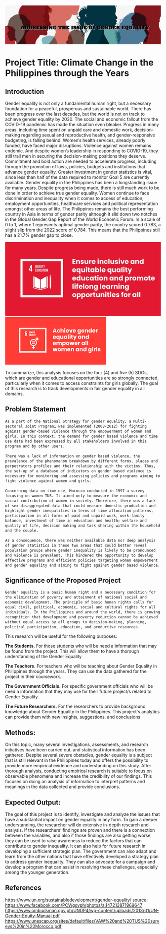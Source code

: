 ![Banner]( https://github.com/Maleajane/ATT---PROJECT-PROPOSAL/blob/main/Banner.jpg)

# Project Title: Climate Change in the Philippines through the Years

## Introduction

Gender equality is not only a fundamental human right, but a necessary foundation for a peaceful, prosperous and sustainable world. There has been progress over the last decades, but the world is not on track to achieve gender equality by 2030. The social and economic fallout from the COVID-19 pandemic has made the situation even bleaker. Progress in many areas, including time spent on unpaid care and domestic work, decision-making regarding sexual and reproductive health, and gender-responsive budgeting, is falling behind. 
Women’s health services, already poorly funded, have faced major disruptions. Violence against women remains endemic. And despite women’s leadership in responding to COVID-19, they still trail men in securing the decision-making positions they deserve. Commitment and bold action are needed to accelerate progress, including through the promotion of laws, policies, budgets and institutions that advance gender equality. Greater investment in gender statistics is vital, since less than half of the data required to monitor Goal 5 are currently available.
Gender equality in the Philippines has been a longstanding issue for many years. Despite progress being made, there is still much work to be done in order to achieve true gender equality. Women continue to face discrimination and inequality when it comes to access of education, employment opportunities, healthcare services and political representation amongst other areas of life.
The Philippines remains the best performing country in Asia in terms of gender parity although it slid down two notches in the Global Gender Gap Report of the World Economic Forum. In a scale of 0 to 1, where 1 represents optimal gender parity, the country scored 0.783, a slight slip from the 2022 score of 0.784. This means that the Philippines still has a 21.7% gender gap to close.

![SDG 4]( https://github.com/Maleajane/ATT---PROJECT-PROPOSAL/blob/main/SDG%204.jpg)
![SDG 5]( https://github.com/Maleajane/ATT---PROJECT-PROPOSAL/blob/main/SDG%205.png)

To summarize, this analysis focuses on the four (4) and five (5) SDGs, which are gender and educational opportunities are so strongly connected, particularly when it comes to access constraints for girls globally.  The goal of this research is to track developments in fair gender equality in all domains.

## Problem Statement

	As a part of the National Strategy for gender equality, a Multi-sectoral Joint Program1 was implemented (2008-2012) for fighting against gender-based violence through the empowerment of women and girls. In this context, the demand for gender based violence and time use data had been expressed by all stakeholders involved in this program and by other users. 

	There was a lack of information on gender based violence, the prevalence of the phenomenon breakdown by different forms, places and perpetrators profiles and their relationship with the victims. Thus, the set-up of a database of indicators on gender based violence is necessary for monitoring and assessing policies and programs aiming to fight violence against women and girls.

	Concerning data on time use, Morocco conducted in 1997 a survey focusing on women TUS. It aimed only to measure the economic and social contribution of women in society. Therefore, there was a lack of sex-disaggregated data that could measure domestic production and highlight gender inequalities in terms of time allocation patterns, participation in all forms of paid and unpaid work, work-family balance, investment of time in education and health; welfare and quality of life, decision making and task sharing within the household and the couple. 

	As a consequence, there was neither available data nor deep analysis of gender statistics in these two areas that could better reveal population groups where gender inequality is likely to be pronounced and violence is prevalent. This hindered the opportunity to develop effective programs and efficient policies targeting women empowerment and gender equality and aiming to fight against gender based violence.

## Significance of the Proposed Project

	Gender equality is a basic human right and a necessary condition for the elimination of poverty and attainment of national social and economic development. The principle of basic human rights calls for equal civil, political, economic, social and cultural rights for all individuals. In the Philippines and around the world, there is growing recognition that development and poverty reduction cannot be achieved without equal access by all groups to decision-making, planning, political participation, education, and productive resources.

This research will be useful for the following purposes:

**The Students.** For those students who will be need a information that may be found from the project. This will allow them to have a thorough understanding of the Gender Equality

**The Teachers.** For teachers who will be teaching about Gender Equality in Philippines through the years. They can use the data gathered for the project in their coursework. 

**The Government Officials.** For specific government officials who will be need a information  that they may use for their future project/s related to Gender Equality.

**The Future Researchers.** For the researchers to provide background knowledge about Gender Equality in the Philippines. This project's analytics can provide them with new insights, suggestions, and conclusions

## Methods:

On this topic, many several investigations, assessments, and research initiatives have been carried out, and statistical information has been gathered. Despite several severe obstacles, gender equality is a subject that is still relevant in the Philippines today and offers the possibility to provide more empirical evidence and understanding on this study. After thorough analysis, conducting empirical research is suitable to focus on observable phenomena and increase the credibility of our findings. This focuses on doing an analysis of information to interpret patterns and meanings in the data collected and provide conclusions.

## Expected Output:
The goal of this project is to identify, investigate and analyze the issues that have a substantial impact on gender equality in any form. To gain a deeper understanding, the researcher will do extensive in-depth research and analysis. If the researchers’ findings are proven and there is a connection between the variables, and also if those findings are also getting worse, they can be used to raise awareness to reduce the factors that can contribute to gender inequality. It can also help for future research in developing a sufficient strategic plan. The government can also adapt and learn from the other nations that have effectively developed a strategy plan to address gender inequality. They can also advocate for a campaign and develop a program that can assist in resolving these challenges, especially among the younger generation.

## References
https://www.un.org/sustainabledevelopment/gender-equality/
 source: https://www.facebook.com/PCWgovph/photos/a.147213871969647
https://www.ombudsman.gov.ph/UNDP4/wp-content/uploads/2013/01/UN-Gender-Equity-Manual.pdf 
https://www.unescap.org/sites/default/files/VAW%20and%20TUS%20surveys%20in%20Morocco.pdf
